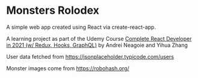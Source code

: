 # Monsters Rolodex

A simple web app created using React via create-react-app.

A learning project as part of the Udemy Course [Complete React Developer in 2021 (w/ Redux, Hooks, GraphQL)](https://www.udemy.com/course/complete-react-developer-zero-to-mastery) by Andrei Neagoie and Yihua Zhang

User data fetched from https://jsonplaceholder.typicode.com/users

Monster images come from https://robohash.org/
